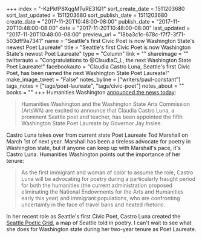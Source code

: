 +++
index = "-KzPkfP8XqgMTuRE31Q1"
sort_create_date = 1511203680
sort_last_updated = 1511203680
sort_publish_date = 1511203680
create_date = "2017-11-20T10:48:00-08:00"
publish_date = "2017-11-20T10:48:00-08:00"
date = "2017-11-20T10:48:00-08:00"
last_updated = "2017-11-20T10:48:00-08:00"
preview_url = "18ba3c1c-678c-f7f7-3f71-503dff9a7341"
name = "Seattle's first Civic  Poet is now Washington State's newest Poet Laureate"
title = "Seattle's first Civic  Poet is now Washington State's newest Poet Laureate"
type = "Column"
link = ""
shareimage = ""
twitterauto = "Congratulations to @ClaudiaC_L, the next Washington State Poet Laureate!"
facebookauto = "Claudia Castro Luna, Seattle's first Civic Poet, has been named the next Washington State Poet Laureate!"
make_image_tweet = "False"
notes_byline = ["writers/paul-constant"]
tags_notes = ["tags/poet-laureate", "tags/civic-poet"]
notes_about = ""
books = ""
+++
Humanities Washington [announced the news today](https://www.humanities.org/blog/claudia-castro-luna-named-2018-2020-washington-state-poet-laureate/):

<blockquote>Humanities Washington and the Washington State Arts Commission (ArtsWA) are excited to announce that Claudia Castro Luna, a prominent Seattle poet and teacher, has been appointed the fifth Washington State Poet Laureate by Governor Jay Inslee.</blockquote>

Castro Luna takes over from current state Poet Laureate Tod Marshall on March 1st of next year. Marshall has been a tireless advocate for poetry in Washington state, but if anyone can keep up with Marshall's pace, it's Castro Luna. Humanities Washington points out the importance of her tenure: 

<blockquote>As the first immigrant and woman of color to assume the role, Castro Luna will be advocating for poetry during a particularly fraught period for both the humanities (the current administration proposed eliminating the National Endowments for the Arts and Humanities early this year) and immigrant populations, who are confronting uncertainty in the face of travel bans and heated rhetoric.</blockquote>

In her recent role as Seattle's first Civic Poet, Castro Luna created the [Seattle Poetic Grid](https://seattlepoeticgrid.com/), a map of Seattle told in poetry. I can't wait to see what she does for Washington state during her two-year tenure as Poet Laureate.

